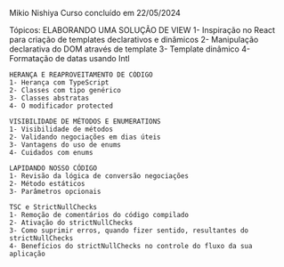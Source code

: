 Mikio Nishiya
Curso concluído em 22/05/2024

Tópicos:
    ELABORANDO UMA SOLUÇÃO DE VIEW
    1- Inspiração no React para criação de templates declarativos e dinâmicos
    2- Manipulação declarativa do DOM através de template
    3- Template dinâmico
    4- Formatação de datas usando Intl

    HERANÇA E REAPROVEITAMENTO DE CÓDIGO
    1- Herança com TypeScript
    2- Classes com tipo genérico
    3- Classes abstratas
    4- O modificador protected

    VISIBILIDADE DE MÉTODOS E ENUMERATIONS
    1- Visibilidade de métodos
    2- Validando negociações em dias úteis
    3- Vantagens do uso de enums
    4- Cuidados com enums

    LAPIDANDO NOSSO CÓDIGO
    1- Revisão da lógica de conversão negociações
    2- Método estáticos
    3- Parâmetros opcionais

    TSC e StrictNullChecks
    1- Remoção de comentários do código compilado
    2- Ativação do strictNullChecks
    3- Como suprimir erros, quando fizer sentido, resultantes do strictNullChecks
    4- Benefícios do strictNullChecks no controle do fluxo da sua aplicação